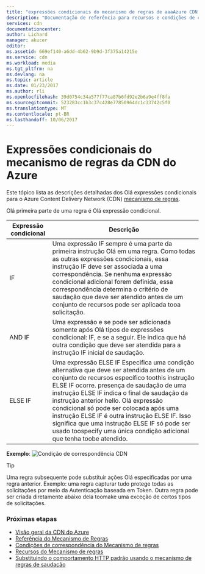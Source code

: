 ```yaml
---
title: "expressões condicionais do mecanismo de regras de aaaAzure CDN | Microsoft Docs"
description: "Documentação de referência para recursos e condições de correspondência do mecanismo de regras da CDN do Azure."
services: cdn
documentationcenter: 
author: Lichard
manager: akucer
editor: 
ms.assetid: 669ef140-a6dd-4b62-9b9d-3f375a14215e
ms.service: cdn
ms.workload: media
ms.tgt_pltfrm: na
ms.devlang: na
ms.topic: article
ms.date: 01/23/2017
ms.author: rli
ms.openlocfilehash: 39d0754c34a577f77ca87b6fd92e2b6a9e4ff8fa
ms.sourcegitcommit: 523283cc1b3c37c428e77850964dc1c33742c5f0
ms.translationtype: MT
ms.contentlocale: pt-BR
ms.lasthandoff: 10/06/2017
---
```

# <a name="azure-cdn-rules-engine-conditional-expressions"></a>Expressões condicionais do mecanismo de regras da CDN do Azure
Este tópico lista as descrições detalhadas dos Olá expressões condicionais para o Azure Content Delivery Network (CDN) [mecanismo de regras](cdn-rules-engine.md).

Olá primeira parte de uma regra é Olá expressão condicional.

Expressão condicional | Descrição
-----------------------|-------------
IF | Uma expressão IF sempre é uma parte da primeira instrução Olá em uma regra. Como todas as outras expressões condicionais, essa instrução IF deve ser associada a uma correspondência. Se nenhuma expressão condicional adicional forem definida, essa correspondência determina o critério de saudação que deve ser atendido antes de um conjunto de recursos pode ser aplicada tooa solicitação.
AND IF | Uma expressão e se pode ser adicionada somente após Olá tipos de expressões condicional: IF, e se a seguir. Ele indica que há outra condição que deve ser atendida para a instrução IF inicial de saudação.
ELSE IF| Uma expressão ELSE IF Especifica uma condição alternativa que deve ser atendida antes de um conjunto de recursos específico toothis instrução ELSE IF ocorre. presença de saudação de uma instrução ELSE IF indica o final de saudação da instrução anterior hello. Olá expressão condicional só pode ser colocada após uma instrução ELSE IF é outra instrução ELSE IF. Isso significa que uma instrução ELSE IF só pode ser usado toospecify uma única condição adicional que tenha toobe atendido.

**Exemplo**: ![Condição de correspondência CDN](./media/cdn-rules-engine-reference/cdn-rules-engine-conditional-expression.png)

 > [!TIP]
   > Uma regra subsequente pode substituir ações Olá especificadas por uma regra anterior. Exemplo: uma regra capturar tudo protege todas as solicitações por meio da Autenticação baseada em Token. Outra regra pode ser criada diretamente abaixo dela toomake uma exceção de certos tipos de solicitações.

### <a name="next-steps"></a>Próximas etapas
* [Visão geral da CDN do Azure](cdn-overview.md)
* [Referência do Mecanismo de Regras](cdn-rules-engine-reference.md)
* [Condições de correspondência do Mecanismo de regras](cdn-rules-engine-reference-match-conditions.md)
* [Recursos do Mecanismo de regras](cdn-rules-engine-reference-features.md)
* [Substituindo o comportamento HTTP padrão usando o mecanismo de regras de saudação](cdn-rules-engine.md)
